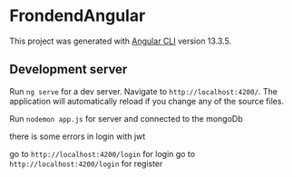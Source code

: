 # FrondendAngular

This project was generated with [Angular CLI](https://github.com/angular/angular-cli) version 13.3.5.

## Development server

Run `ng serve` for a dev server. Navigate to `http://localhost:4200/`. The application will automatically reload if you change any of the source files.

Run `nodemon app.js`  for server and connected to the mongoDb

there is  some errors in login with jwt 

go to `http://localhost:4200/login` for login
go to `http://localhost:4200/login` for register


